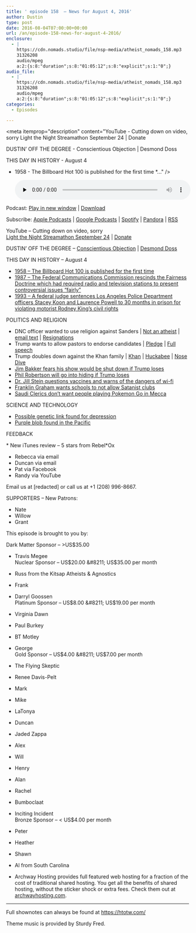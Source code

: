 ```yaml
---
title: ' episode 158  – News for August 4, 2016'
author: Dustin
type: post
date: 2016-08-04T07:00:00+00:00
url: /an/episode-158-news-for-august-4-2016/
enclosure:
  - |
    https://cdn.nomads.studio/file/nsp-media/atheist_nomads_158.mp3
    31326208
    audio/mpeg
    a:2:{s:8:"duration";s:8:"01:05:12";s:8:"explicit";s:1:"0";}
audio_file:
  - |
    https://cdn.nomads.studio/file/nsp-media/atheist_nomads_158.mp3
    31326208
    audio/mpeg
    a:2:{s:8:"duration";s:8:"01:05:12";s:8:"explicit";s:1:"0";}
categories:
  - Episodes

---
```

<div itemscope itemtype="http://schema.org/AudioObject">
  <meta itemprop="name" content=" episode 158  &#8211; News for August 4, 2016" />
  
  <meta itemprop="uploadDate" content="2016-08-04T01:00:00-06:00" />
  
  <meta itemprop="encodingFormat" content="audio/mpeg" />
  
  <meta itemprop="duration" content="PT1H05M12S" />
  
  <meta itemprop="description" content="YouTube - Cutting down on video, sorry
Light the Night Streamathon September 24 | Donate

DUSTIN’ OFF THE DEGREE - Conscientious Objection | Desmond Doss

THIS DAY IN HISTORY - August 4
* 1958 - The Billboard Hot 100 is published for the first time
*..." />
  
  <meta itemprop="contentUrl" content="https://dts.podtrac.com/redirect.mp3/cdn.nomads.studio/file/nsp-media/atheist_nomads_158.mp3" />
  
  <meta itemprop="contentSize" content="29.9" />
  </p> 
  
  <div class="powerpress_player" id="powerpress_player_8417">
    <audio class="wp-audio-shortcode" id="audio-5073-161" preload="none" style="width: 100%;" controls="controls"><source type="audio/mpeg" src="https://dts.podtrac.com/redirect.mp3/cdn.nomads.studio/file/nsp-media/atheist_nomads_158.mp3?_=161" /><a href="https://dts.podtrac.com/redirect.mp3/cdn.nomads.studio/file/nsp-media/atheist_nomads_158.mp3">https://dts.podtrac.com/redirect.mp3/cdn.nomads.studio/file/nsp-media/atheist_nomads_158.mp3</a></audio>
  </div>
</div>

<p class="powerpress_links powerpress_links_mp3">
  Podcast: <a href="https://dts.podtrac.com/redirect.mp3/cdn.nomads.studio/file/nsp-media/atheist_nomads_158.mp3" class="powerpress_link_pinw" target="_blank" title="Play in new window" onclick="return powerpress_pinw('https://htotw.com/?powerpress_pinw=5073-podcast');" rel="nofollow">Play in new window</a> | <a href="https://dts.podtrac.com/redirect.mp3/cdn.nomads.studio/file/nsp-media/atheist_nomads_158.mp3" class="powerpress_link_d" title="Download" rel="nofollow" download="atheist_nomads_158.mp3">Download</a>
</p>

<p class="powerpress_links powerpress_subscribe_links">
  Subscribe: <a href="https://podcasts.apple.com/us/podcast/humanists-take-on-the-world/id530050098?mt=2&ls=1" class="powerpress_link_subscribe powerpress_link_subscribe_itunes" target="_blank" title="Subscribe on Apple Podcasts" rel="nofollow">Apple Podcasts</a> | <a href="https://www.google.com/podcasts?feed=aHR0cDovL2F0aGVpc3Rub21hZHMubGlic3luLmNvbS9yc3M%3D" class="powerpress_link_subscribe powerpress_link_subscribe_googleplay" target="_blank" title="Subscribe on Google Podcasts" rel="nofollow">Google Podcasts</a> | <a href="https://open.spotify.com/show/3LzK2xZGike6Tc1GEMtMbr?si=LieN9SNuTpq96smuaUsH8A" class="powerpress_link_subscribe powerpress_link_subscribe_spotify" target="_blank" title="Subscribe on Spotify" rel="nofollow">Spotify</a> | <a href="https://www.pandora.com/podcast/atheist-nomads/PC:10122?corr=62071012&part=ug" class="powerpress_link_subscribe powerpress_link_subscribe_pandora" target="_blank" title="Subscribe on Pandora" rel="nofollow">Pandora</a> | <a href="https://htotw.com/feed/podcast/" class="powerpress_link_subscribe powerpress_link_subscribe_rss" target="_blank" title="Subscribe via RSS" rel="nofollow">RSS</a>
</p>

YouTube &#8211; Cutting down on video, sorry  
<a href="https://www.facebook.com/events/1069632299793843/" target="_blank" rel="noopener">Light the Night Streamathon September 24</a> | <a href="http://pages.lightthenight.org/oswim/Boise16/dwilliams" target="_blank" rel="noopener">Donate</a>

DUSTIN’ OFF THE DEGREE &#8211; <a href="https://en.wikipedia.org/wiki/Conscientious_objector" target="_blank" rel="noopener">Conscientious Objection</a> | <a href="https://en.wikipedia.org/wiki/Desmond_Doss" target="_blank" rel="noopener">Desmond Doss</a>

THIS DAY IN HISTORY &#8211; August 4  
* <a href="https://en.wikipedia.org/wiki/Billboard_Hot_100" target="_blank" rel="noopener">1958 &#8211; The Billboard Hot 100 is published for the first time</a>  
* <a href="https://en.wikipedia.org/wiki/Fairness_Doctrine" target="_blank" rel="noopener">1987 &#8211; The Federal Communications Commission rescinds the Fairness Doctrine which had required radio and television stations to present controversial issues &#8220;fairly&#8221;</a>  
* <a href="https://en.wikipedia.org/wiki/Rodney_King" target="_blank" rel="noopener">1993 &#8211; A federal judge sentences Los Angeles Police Department officers Stacey Koon and Laurence Powell to 30 months in prison for violating motorist Rodney King&#8217;s civil rights</a>

POLITICS AND RELIGION  
* DNC officer wanted to use religion against Sanders | <a href="http://www.patheos.com/blogs/wwjtd/2016/07/bernie-sanders-reaffirms-no-atheist-dnc-staffer-apologizes/" target="_blank" rel="noopener">Not an atheist</a> | <a href="https://theintercept.com/2016/07/22/new-leak-top-dnc-official-wanted-to-use-bernie-sanderss-religious-beliefs-against-him/" target="_blank" rel="noopener">email text</a> | <a href="http://www.nbcnews.com/politics/2016-election/dnc-shakes-leadership-it-looks-turn-page-email-hack-n621771" target="_blank" rel="noopener">Resignations</a>  
* Trump wants to allow pastors to endorse candidates | <a href="http://www.patheos.com/blogs/friendlyatheist/2016/07/21/donald-trump-in-gop-nomination-speech-pledges-to-let-pastors-endorse-candidates-from-pulpit/" target="_blank" rel="noopener">Pledge</a> | <a href="http://www.politico.com/story/2016/07/full-transcript-donald-trump-nomination-acceptance-speech-at-rnc-225974?lo=ap_b1" target="_blank" rel="noopener">Full speech</a>  
* Trump doubles down against the Khan family | <a href="http://www.cnn.com/videos/politics/2016/07/29/dnc-convention-khizr-khan-father-of-us-muslim-soldier-entire-speech-sot.cnn" target="_blank" rel="noopener">Khan</a> | <a href="http://www.rightwingwatch.org/content/mike-huckabee-denies-donald-trump-ever-proposed-banning-muslims-entering-us" target="_blank" rel="noopener">Huckabee</a> | <a href="http://www.reuters.com/article/us-usa-election-idUSKCN10C2GO" target="_blank" rel="noopener">Nose Dive</a>  
* <a href="http://www.rightwingwatch.org/content/jim-bakker-if-trump-loses-supreme-court-will-shut-me-down" target="_blank" rel="noopener">Jim Bakker fears his show would be shut down if Trump loses</a>  
* <a href="http://www.rightwingwatch.org/content/phil-robertson-if-donald-trump-loses-ill-go-hiding" target="_blank" rel="noopener">Phil Robertson will go into hiding if Trump loses</a>  
* <a href="http://www.patheos.com/blogs/friendlyatheist/2016/08/02/dr-jill-stein-keep-your-kids-away-from-wi-fi-because-it-might-hurt-their-brains/" target="_blank" rel="noopener">Dr. Jill Stein questions vaccines and warns of the dangers of wi-fi</a>  
* <a href="http://www.patheos.com/blogs/friendlyatheist/2016/08/02/franklin-graham-unaware-of-how-the-law-works-wants-schools-to-block-after-school-satan-clubs/" target="_blank" rel="noopener">Franklin Graham wants schools to not allow Satanist clubs</a>  
* <a href="http://www.patheos.com/blogs/friendlyatheist/2016/07/28/saudi-clerics-dont-want-you-playing-pokemon-go-in-mecca/" target="_blank" rel="noopener">Saudi Clerics don’t want people playing Pokemon Go in Mecca</a>

SCIENCE AND TECHNOLOGY  
* <a href="http://time.com/4431292/depression-genome/" target="_blank" rel="noopener">Possible genetic link found for depression</a>  
* <a href="http://www.nautiluslive.org/" target="_blank" rel="noopener">Purple blob found in the Pacific</a>

FEEDBACK

\* New iTunes review &#8211; 5 stars from Rebel\*Ox  
* Rebecca via email  
* Duncan via email  
* Pat via Facebook  
* Randy via YouTube

Email us at [redacted] or call us at +1 (208) 996-8667.

SUPPORTERS &#8211; New Patrons:  
* Nate  
* Willow  
* Grant

This episode is brought to you by:

Dark Matter Sponsor &#8211; >US$35.00  
* Travis Megee  
Nuclear Sponsor &#8211; US$20.00 &#8211; US$35.00 per month  
* Russ from the Kitsap Atheists & Agnostics  
* Frank  
* Darryl Goossen  
Platinum Sponsor &#8211; US$8.00 &#8211; US$19.00 per month  
* Virginia Dawn  
* Paul Burkey  
* BT Motley  
* George  
Gold Sponsor &#8211; US$4.00 &#8211; US$7.00 per month  
* The Flying Skeptic  
* Renee Davis-Pelt  
* Mark  
* Mike  
* LaTonya  
* Duncan  
* Jaded Zappa  
* Alex  
* Will  
* Henry  
* Alan  
* Rachel  
* Bumboclaat  
* Inciting Incident  
Bronze Sponsor &#8211; < US$4.00 per month  
* Peter  
* Heather  
* Shawn  
* Al from South Carolina

* Archway Hosting provides full featured web hosting for a fraction of the cost of traditional shared hosting. You get all the benefits of shared hosting, without the sticker shock or extra fees. Check them out at <a href="http://archwayhosting.com/" target="_blank" rel="noopener">archwayhosting.com</a>.

<hr width="500" />

Full shownotes can always be found at <https://htotw.com/>  

Theme music is provided by Sturdy Fred.